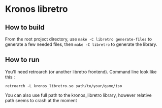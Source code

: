 # Kronos libretro

## How to build
From the root project directory, use `make -C libretro generate-files` to generate a few needed files, then `make -C libretro` to generate the library.

## How to run
You'll need retroarch (or another libretro frontend).
Command line look like this :

`retroarch -L kronos_libretro.so path/to/your/game/iso`

You can also use full path to the kronos_libretro library, however relative path seems to crash at the moment
